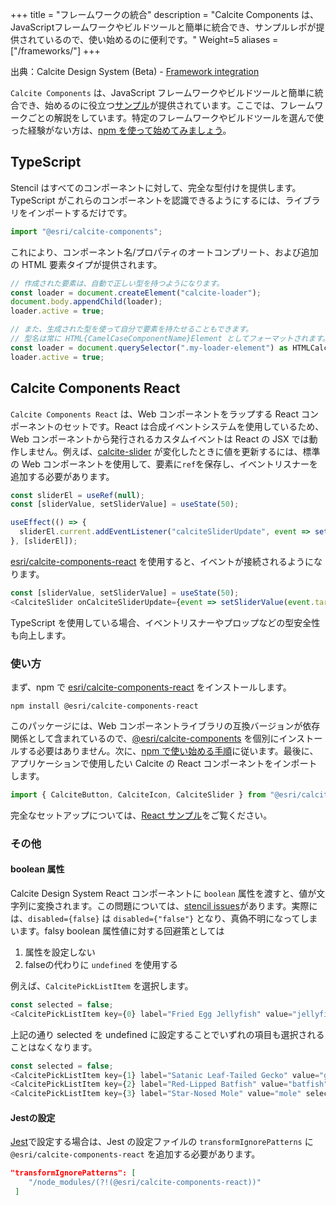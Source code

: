 +++
title = "フレームワークの統合"
description = "Calcite Components は、JavaScriptフレームワークやビルドツールと簡単に統合でき、サンプルレポが提供されているので、使い始めるのに便利です。"
Weight=5
aliases = ["/frameworks/"]
+++

出典：Calcite Design System (Beta) - [Framework integration](https://developers.arcgis.com/calcite-design-system/frameworks/)

`Calcite Components` は、JavaScript フレームワークやビルドツールと簡単に統合でき、始めるのに役立つ[サンプル](https://github.com/Esri/calcite-components-examples)が提供されています。ここでは、フレームワークごとの解説をしています。特定のフレームワークやビルドツールを選んで使った経験がない方は、[npm を使って始めてみましょう](https://developers.arcgis.com/calcite-design-system/get-started/#use-the-npm-package)。

## TypeScript

Stencil はすべてのコンポーネントに対して、完全な型付けを提供します。TypeScript がこれらのコンポーネントを認識できるようにするには、ライブラリをインポートするだけです。

```JavaScript
import "@esri/calcite-components";
```

これにより、コンポーネント名/プロパティのオートコンプリート、および追加の HTML 要素タイプが提供されます。

```JavaScript
// 作成された要素は、自動で正しい型を持つようになります。
const loader = document.createElement("calcite-loader");
document.body.appendChild(loader);
loader.active = true;

// また、生成された型を使って自分で要素を持たせることもできます。
// 型名は常に HTML{CamelCaseComponentName}Element としてフォーマットされます。
const loader = document.querySelector(".my-loader-element") as HTMLCalciteLoaderElement;
loader.active = true;
```

## Calcite Components React

`Calcite Components React` は、Web コンポーネントをラップする React コンポーネントのセットです。React は合成イベントシステムを使用しているため、Web コンポーネントから発行されるカスタムイベントは React の JSX では動作しません。例えば、[calcite-slider](https://developers.arcgis.com/calcite-design-system/components/slider/) が変化したときに値を更新するには、標準の Web コンポーネントを使用して、要素に`ref`を保存し、イベントリスナーを追加する必要があります。

```JavaScript
const sliderEl = useRef(null);
const [sliderValue, setSliderValue] = useState(50);

useEffect(() => {
  sliderEl.current.addEventListener("calciteSliderUpdate", event => setSliderValue(event.target.value));
}, [sliderEl]);
```

[esri/calcite-components-react](https://www.npmjs.com/package/@esri/calcite-components-react) を使用すると、イベントが接続されるようになります。

```JavaScript
const [sliderValue, setSliderValue] = useState(50);
<CalciteSlider onCalciteSliderUpdate={event => setSliderValue(event.target.value)} />;
```

TypeScript を使用している場合、イベントリスナーやプロップなどの型安全性も向上します。

### 使い方

まず、npm で [esri/calcite-components-react](https://www.npmjs.com/package/@esri/calcite-components-react) をインストールします。

```
npm install @esri/calcite-components-react
```

このパッケージには、Web コンポーネントライブラリの互換バージョンが依存関係として含まれているので、[@esri/calcite-components](https://www.npmjs.com/package/@esri/calcite-components) を個別にインストールする必要はありません。次に、[npm で使い始める手順](https://developers.arcgis.com/calcite-design-system/get-started/#choose-a-build)に従います。最後に、アプリケーションで使用したい Calcite の React コンポーネントをインポートします。

```JavaScript
import { CalciteButton, CalciteIcon, CalciteSlider } from "@esri/calcite-components-react";
```

完全なセットアップについては、[React サンプル](https://github.com/Esri/calcite-components-examples/tree/master/react)をご覧ください。

### その他

#### boolean 属性
Calcite Design System React コンポーネントに `boolean` 属性を渡すと、値が文字列に変換されます。この問題については、[stencil issues](https://github.com/ionic-team/stencil-ds-output-targets/issues/123)があります。実際には、`disabled={false}` は `disabled={"false"}` となり、真偽不明になってしまいます。falsy boolean 属性値に対する回避策としては

1. 属性を設定しない
2. falseの代わりに `undefined` を使用する

例えば、`CalcitePickListItem` を選択します。

```JavaScript
const selected = false;
<CalcitePickListItem key={0} label="Fried Egg Jellyfish" value="jellyfish" selected={selected}></CalcitePickListItem>
```

上記の通り selected を undefined に設定することでいずれの項目も選択されることはなくなります。

```JavaScript
const selected = false;
<CalcitePickListItem key={1} label="Satanic Leaf-Tailed Gecko" value="gecko"></CalcitePickListItem>
<CalcitePickListItem key={2} label="Red-Lipped Batfish" value="batfish" selected={undefined}></CalcitePickListItem>
<CalcitePickListItem key={3} label="Star-Nosed Mole" value="mole" selected={selected ? true : undefined}></CalcitePickListItem>
```

#### Jestの設定

[Jest](https://jestjs.io/docs/configuration)で設定する場合は、Jest の設定ファイルの `transformIgnorePatterns` に `@esri/calcite-components-react` を追加する必要があります。

```JSON
"transformIgnorePatterns": [
    "/node_modules/(?!(@esri/calcite-components-react))"
 ]
```
